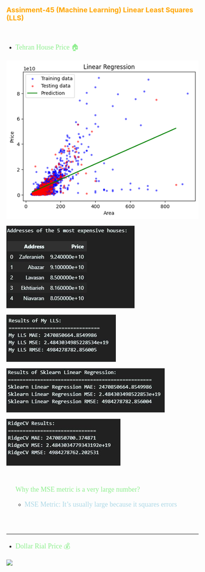 <p style="color: orange; font-weight: bold; font-size: 18px">Assinment-45 (Machine Learning) Linear Least Squares (LLS)</p>
<br>

- <p style="color: lightgreen; font-size: 18px; font-family: Tahoma">Tehran House Price 🏠</p>

![](data/tehran-house-price.png)

![](data/5-address.JPG)

![](data/my-lls.JPG)

![](data/sk-lls.JPG)

![](data/ridgecv.JPG)

<br>

<ul><p style="color: lightgreen; font-size: 18px; font-family: Tahoma">Why the MSE metric is a very large number?</p>

- <p style="color: lightblue; font-size: 18px; font-family: Tahoma">MSE Metric: It’s usually large because it squares errors</p>
</ul>

<br><br>

---

- <p style="color: lightgreen; font-size: 18px; font-family: Tahoma">Dollar Rial Price 💰</p>

![](data)




